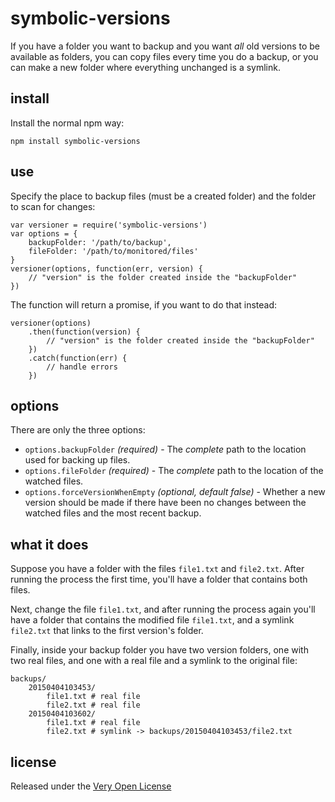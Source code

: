 # symbolic-versions

If you have a folder you want to backup and you want *all* old versions to
be available as folders, you can copy files every time you do a backup, or
you can make a new folder where everything unchanged is a symlink.

## install

Install the normal npm way:

	npm install symbolic-versions

## use

Specify the place to backup files (must be a created folder) and the folder
to scan for changes:

	var versioner = require('symbolic-versions')
	var options = {
		backupFolder: '/path/to/backup',
		fileFolder: '/path/to/monitored/files'
	}
	versioner(options, function(err, version) {
		// "version" is the folder created inside the "backupFolder"
	})

The function will return a promise, if you want to do that instead:

	versioner(options)
		.then(function(version) {
			// "version" is the folder created inside the "backupFolder"
		})
		.catch(function(err) {
			// handle errors
		})

## options

There are only the three options:

* `options.backupFolder` *(required)* - The *complete* path to the location used for backing up files.
* `options.fileFolder` *(required)* - The *complete* path to the location of the watched files.
* `options.forceVersionWhenEmpty` *(optional, default false)* - Whether a new version should be made
	if there have been no changes between the watched files and the most recent backup.

## what it does

Suppose you have a folder with the files `file1.txt` and `file2.txt`. After running the process the first
time, you'll have a folder that contains both files.

Next, change the file `file1.txt`, and after running the process again you'll have a folder that contains
the modified file `file1.txt`, and a symlink `file2.txt` that links to the first version's folder.

Finally, inside your backup folder you have two version folders, one with two real files, and one with
a real file and a symlink to the original file:

	backups/
		20150404103453/
			file1.txt # real file
			file2.txt # real file
		20150404103602/
			file1.txt # real file
			file2.txt # symlink -> backups/20150404103453/file2.txt

## license

Released under the [Very Open License](http://veryopenlicense.com)
